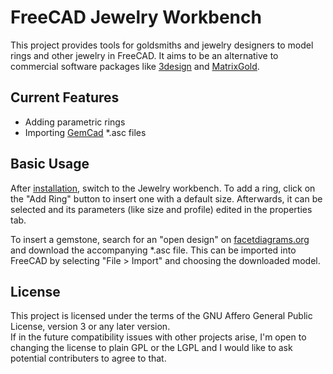 # FreeCAD Jewelry Workbench
This project provides tools for goldsmiths and jewelry designers to model rings and other jewelry in FreeCAD. It aims to be an alternative to commercial software packages like [3design](https://3design.com/en/) and [MatrixGold](https://gemvision.com/matrixgold).

## Current Features
- Adding parametric rings
- Importing [GemCad](https://www.gemcad.com/) *.asc files

## Basic Usage
After [installation](https://wiki.freecad.org/How_to_install_additional_workbenches), switch to the Jewelry workbench. To add a ring, click on the "Add Ring" button to insert one with a default size. Afterwards, it can be selected and its parameters (like size and profile) edited in the properties tab.

To insert a gemstone, search for an "open design" on [facetdiagrams.org](https://www.facetdiagrams.org/database/) and download the accompanying *.asc file. This can be imported into FreeCAD by selecting "File > Import" and choosing the downloaded model.

## License
This project is licensed under the terms of the GNU Affero General Public License, version 3 or any later version.  
If in the future compatibility issues with other projects arise, I'm open to changing the license to plain GPL or the LGPL and I would like to ask potential contributers to agree to that.
